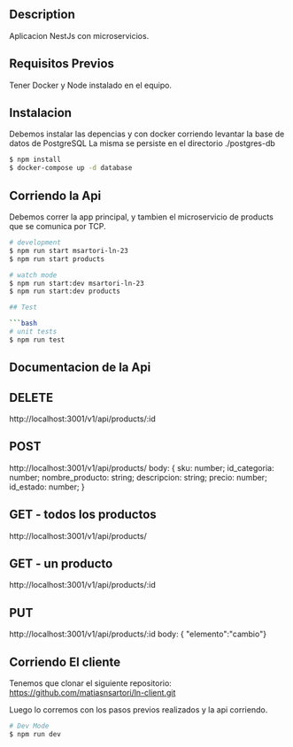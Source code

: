 ## Description

Aplicacion NestJs con microservicios.

## Requisitos Previos
Tener Docker y Node instalado en el equipo.

## Instalacion
Debemos instalar las depencias y con docker corriendo levantar la base de datos de PostgreSQL
La misma se persiste en el directorio ./postgres-db

```bash
$ npm install
$ docker-compose up -d database
```

## Corriendo la Api
Debemos correr la app principal, y tambien el microservicio de products que se comunica por TCP.
```bash
# development
$ npm run start msartori-ln-23
$ npm run start products

# watch mode
$ npm run start:dev msartori-ln-23
$ npm run start:dev products

## Test

```bash
# unit tests
$ npm run test
```

## Documentacion de la Api
## DELETE
http://localhost:3001/v1/api/products/:id
## POST
http://localhost:3001/v1/api/products/
body: {
  sku: number;
  id_categoria: number;
  nombre_producto: string;
  descripcion: string;
  precio: number;
  id_estado: number;
}
## GET - todos los productos
http://localhost:3001/v1/api/products/
## GET - un producto
http://localhost:3001/v1/api/products/:id
## PUT
http://localhost:3001/v1/api/products/:id
body: { "elemento":"cambio"}


## Corriendo El cliente

Tenemos que clonar el siguiente repositorio: https://github.com/matiasnsartori/ln-client.git

Luego lo corremos con los pasos previos realizados y la api corriendo.

```bash
# Dev Mode
$ npm run dev
```

